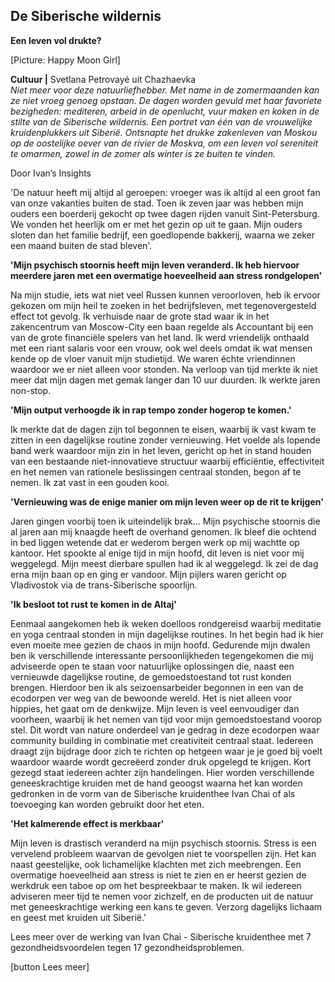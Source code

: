 ## De Siberische wildernis 

**Een leven vol drukte?**

[Picture: Happy Moon Girl]

**Cultuur |** Svetlana Petrovayé uit Chazhaevka <br> 
_Niet meer voor deze natuurliefhebber. Met name in de zomermaanden kan ze niet vroeg genoeg opstaan. De dagen worden gevuld met haar favoriete bezigheden: mediteren, arbeid in de openlucht, vuur maken en koken in de stilte van de Siberische wildernis. Een portret van één van de vrouwelijke kruidenplukkers uit Siberië. Ontsnapte het drukke zakenleven van Moskou op de oostelijke oever van de rivier de Moskva, om een leven vol sereniteit te omarmen, zowel in de zomer als winter is ze buiten te vinden._

Door Ivan’s Insights

'De natuur heeft mij altijd al geroepen: vroeger was ik altijd al een groot fan van onze vakanties buiten de stad. Toen ik zeven jaar was hebben mijn ouders een boerderij gekocht op twee dagen rijden vanuit Sint-Petersburg. We vonden het heerlijk om er met het gezin op uit te gaan. Mijn ouders sloten dan het familie bedrijf, een goedlopende bakkerij, waarna we zeker een maand buiten de stad bleven'.

**'Mijn psychisch stoornis heeft mijn leven veranderd. Ik heb hiervoor meerdere jaren met een overmatige hoeveelheid aan stress rondgelopen'**

Na mijn studie, iets wat niet veel Russen kunnen veroorloven, heb ik ervoor gekozen om mijn heil te zoeken in het bedrijfsleven, met tegenovergesteld effect tot gevolg. Ik verhuisde naar de grote stad waar ik in het zakencentrum van Moscow-City een baan regelde als Accountant bij een van de grote financiële spelers van het land. Ik werd vriendelijk onthaald met een riant salaris voor een vrouw, ook wel deels omdat ik wat mensen kende op de vloer vanuit mijn studietijd. We waren échte vriendinnen waardoor we er niet alleen voor stonden. Na verloop van tijd merkte ik niet meer dat mijn dagen met gemak langer dan 10 uur duurden. Ik werkte jaren non-stop.

**'Mijn output verhoogde ik in rap tempo zonder hogerop te komen.'**

Ik merkte dat de dagen zijn tol begonnen te eisen, waarbij ik vast kwam te zitten in een dagelijkse routine zonder vernieuwing. Het voelde als lopende band werk waardoor mijn zin in het leven, gericht op het in stand houden van een bestaande niet-innovatieve structuur waarbij efficiëntie, effectiviteit en het nemen van rationele beslissingen centraal stonden, begon af te nemen. Ik zat vast in een gouden kooi. 

**'Vernieuwing was de enige manier om mijn leven weer op de rit te krijgen'**

Jaren gingen voorbij toen ik uiteindelijk brak... Mijn psychische stoornis die al jaren aan mij knaagde heeft de overhand genomen. Ik bleef die ochtend in bed liggen wetende dat er wederom bergen werk op mij wachtte op kantoor. Het spookte al enige tijd in mijn hoofd, dit leven is niet voor mij weggelegd. Mijn meest dierbare spullen had ik al weggelegd. Ik zei de dag erna mijn baan op en ging er vandoor. Mijn pijlers waren gericht op Vladivostok via de trans-Siberische spoorlijn. 

**'Ik besloot tot rust te komen in de Altaj'**

Eenmaal aangekomen heb ik weken doelloos rondgereisd waarbij meditatie en yoga centraal stonden in mijn dagelijkse routines. In het begin had ik hier even moeite mee gezien de chaos in mijn hoofd. Gedurende mijn dwalen ben ik verschillende interessante persoonlijkheden tegengekomen die mij adviseerde open te staan voor natuurlijke oplossingen die, naast een vernieuwde dagelijkse routine, de gemoedstoestand tot rust konden brengen. Hierdoor ben ik als seizoensarbeider begonnen in een van de ecodorpen ver weg van de bewoonde wereld. Het is niet alleen voor hippies, het gaat om de denkwijze. Mijn leven is veel eenvoudiger dan voorheen, waarbij ik het nemen van tijd voor mijn gemoedstoestand voorop stel. Dit wordt van nature onderdeel van je gedrag in deze ecodorpen waar community building in combinatie met creativiteit centraal staat. Iedereen draagt zijn bijdrage door zich te richten op hetgeen waar je je goed bij voelt waardoor waarde wordt gecreëerd zonder druk opgelegd te krijgen. Kort gezegd staat iedereen achter zijn handelingen. Hier worden verschillende geneeskrachtige kruiden met de hand geoogst waarna het kan worden gedronken in de vorm van de Siberische kruidenthee Ivan Chai of als toevoeging kan worden gebruikt door het eten. 

**'Het kalmerende effect is merkbaar'**

Mijn leven is drastisch veranderd na mijn psychisch stoornis. Stress is een vervelend probleem waarvan de gevolgen niet te voorspellen zijn. Het kan naast geestelijke, ook lichamelijke klachten met zich meebrengen. Een overmatige hoeveelheid aan stress is niet te zien en er heerst gezien de werkdruk een taboe op om het bespreekbaar te maken. Ik wil iedereen adviseren meer tijd te nemen voor zichzelf, en de producten uit de natuur met geneeskrachtige werking een kans te geven. Verzorg dagelijks lichaam en geest met kruiden uit Siberië.' 

Lees meer over de werking van Ivan Chai - Siberische kruidenthee met 7 gezondheidsvoordelen tegen 17 gezondheidsproblemen. 

[button Lees meer] 
